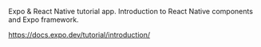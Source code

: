 Expo & React Native tutorial app. Introduction to React Native components and Expo framework.

https://docs.expo.dev/tutorial/introduction/
